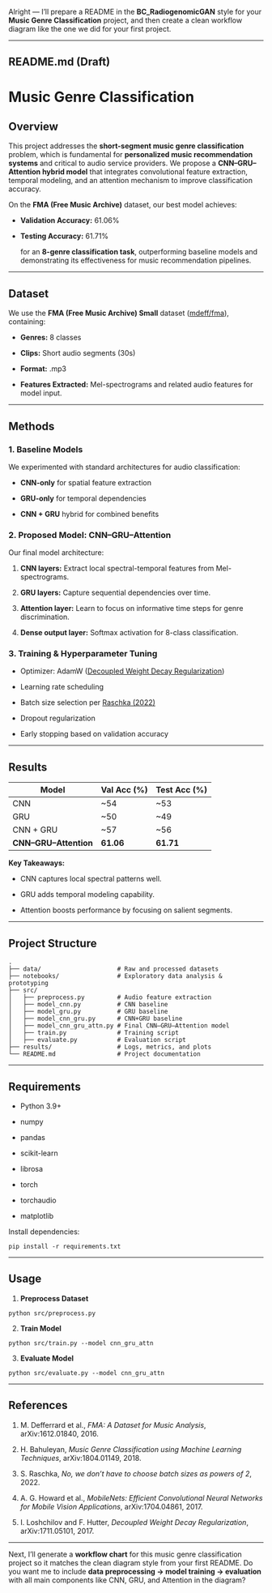Alright — I’ll prepare a README in the **BC_RadiogenomicGAN** style for your **Music Genre Classification** project, and then create a clean workflow diagram like the one we did for your first project.

---

## **README.md (Draft)**

  

# **Music Genre Classification**

  

## **Overview**

  

This project addresses the **short-segment music genre classification** problem, which is fundamental for **personalized music recommendation systems** and critical to audio service providers. We propose a **CNN–GRU–Attention hybrid model** that integrates convolutional feature extraction, temporal modeling, and an attention mechanism to improve classification accuracy.

  

On the **FMA (Free Music Archive)** dataset, our best model achieves:

- **Validation Accuracy:** 61.06%
    
- **Testing Accuracy:** 61.71%
    
    for an **8-genre classification task**, outperforming baseline models and demonstrating its effectiveness for music recommendation pipelines.
    

---

## **Dataset**

  

We use the **FMA (Free Music Archive) Small** dataset ([mdeff/fma](https://github.com/mdeff/fma)), containing:

- **Genres:** 8 classes
    
- **Clips:** Short audio segments (30s)
    
- **Format:** .mp3
    
- **Features Extracted:** Mel-spectrograms and related audio features for model input.
    

---

## **Methods**

  

### **1. Baseline Models**

  

We experimented with standard architectures for audio classification:

- **CNN-only** for spatial feature extraction
    
- **GRU-only** for temporal dependencies
    
- **CNN + GRU** hybrid for combined benefits
    

  

### **2. Proposed Model: CNN–GRU–Attention**

  

Our final model architecture:

1. **CNN layers:** Extract local spectral-temporal features from Mel-spectrograms.
    
2. **GRU layers:** Capture sequential dependencies over time.
    
3. **Attention layer:** Learn to focus on informative time steps for genre discrimination.
    
4. **Dense output layer:** Softmax activation for 8-class classification.
    

  

### **3. Training & Hyperparameter Tuning**

- Optimizer: AdamW ([Decoupled Weight Decay Regularization](https://arxiv.org/abs/1711.05101))
    
- Learning rate scheduling
    
- Batch size selection per [Raschka (2022)](https://sebastianraschka.com/blog/2022/batch-size-2.html)
    
- Dropout regularization
    
- Early stopping based on validation accuracy
    

---

## **Results**

|**Model**|**Val Acc (%)**|**Test Acc (%)**|
|---|---|---|
|CNN|~54|~53|
|GRU|~50|~49|
|CNN + GRU|~57|~56|
|**CNN–GRU–Attention**|**61.06**|**61.71**|

**Key Takeaways:**

- CNN captures local spectral patterns well.
    
- GRU adds temporal modeling capability.
    
- Attention boosts performance by focusing on salient segments.
    

---

## **Project Structure**

```
.
├── data/                     # Raw and processed datasets
├── notebooks/                # Exploratory data analysis & prototyping
├── src/
│   ├── preprocess.py         # Audio feature extraction
│   ├── model_cnn.py          # CNN baseline
│   ├── model_gru.py          # GRU baseline
│   ├── model_cnn_gru.py      # CNN+GRU baseline
│   ├── model_cnn_gru_attn.py # Final CNN–GRU–Attention model
│   ├── train.py              # Training script
│   ├── evaluate.py           # Evaluation script
├── results/                  # Logs, metrics, and plots
└── README.md                 # Project documentation
```

---

## **Requirements**

- Python 3.9+
    
- numpy
    
- pandas
    
- scikit-learn
    
- librosa
    
- torch
    
- torchaudio
    
- matplotlib
    

  

Install dependencies:

```
pip install -r requirements.txt
```

---

## **Usage**

1. **Preprocess Dataset**
    

```
python src/preprocess.py
```

2. **Train Model**
    

```
python src/train.py --model cnn_gru_attn
```

3. **Evaluate Model**
    

```
python src/evaluate.py --model cnn_gru_attn
```

---

## **References**

1. M. Defferrard et al., _FMA: A Dataset for Music Analysis_, arXiv:1612.01840, 2016.
    
2. H. Bahuleyan, _Music Genre Classification using Machine Learning Techniques_, arXiv:1804.01149, 2018.
    
3. S. Raschka, _No, we don’t have to choose batch sizes as powers of 2_, 2022.
    
4. A. G. Howard et al., _MobileNets: Efficient Convolutional Neural Networks for Mobile Vision Applications_, arXiv:1704.04861, 2017.
    
5. I. Loshchilov and F. Hutter, _Decoupled Weight Decay Regularization_, arXiv:1711.05101, 2017.
    

---

Next, I’ll generate a **workflow chart** for this music genre classification project so it matches the clean diagram style from your first README. Do you want me to include **data preprocessing → model training → evaluation** with all main components like CNN, GRU, and Attention in the diagram?

